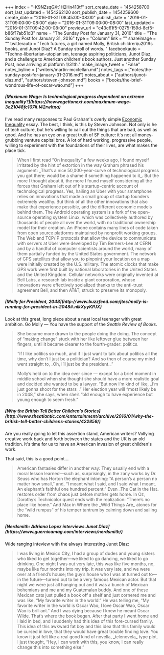 +++
index = "-K9NZsqGXt1H2Hn413tf"
sort_create_date = 1454258700
sort_last_updated = 1454262120
sort_publish_date = 1454259600
create_date = "2016-01-31T08:45:00-08:00"
publish_date = "2016-01-31T09:00:00-08:00"
date = "2016-01-31T09:00:00-08:00"
last_updated = "2016-01-31T09:42:00-08:00"
preview_url = "c43c61f5-0275-159d-8cf5-b86f17ab51d3"
name = "The Sunday Post for January 31, 2016"
title = "The Sunday Post for January 31, 2016"
type = "Column"
link = ""
shareimage = ""
twitterauto = "Tech futures, a girl named Molly, British children\u2019s books, and Junot Diaz? A Sunday stroll of words. "
facebookauto = "Techno-libertarian-utopianism, teenage aspiring politicians, Junot Diaz, and a challenge to American children's book authors. Just another Sunday Post, now arriving at platform 1/31th."
make_image_tweet = "False"
notes_byline = ["writers/martin-mcclellan.md"]
notes_tags = ["notes/the-sunday-post-for-january-31-2016.md"]
notes_about = ["authors/junot-diaz.md", "authors/steven-johnson.md"]
books = ["books/the-brief-wondrous-life-of-oscar-wao.md"]
+++
<h5>[Maximum Wage: Is technological progress dependent on extreme inequality?](https://howwegettonext.com/maximum-wage-3e21048fc107#.l42rwltna)</h5>

I've read many responses to Paul Graham's overly simple <a href="http://www.paulgraham.com/ineq.html">Economic Inequality</a> essay. The best, I think, is this by Steven Johnson. Not only is he of tech culture, but he's willing to call out the things that are bad, as well as good. And he has an eye on a great truth of SF culture: it's not all money-grubbing venture capital bros. A lot of hard working, progressive people, willing to experiment with the foundations of their lives, are what makes the place tick. 

<blockquote>
	When I first read “On Inequality” a few weeks ago, I found myself irritated by the hint of extortion in the way Graham phrased his argument: _That’s a nice 50,000-year-curve of technological progress you got there; would be a shame if something happened to it_. But the more I thought about it, the more I found myself considering all the forces that Graham left out of his startup-centric account of technological progress. Yes, hailing an Uber with your smartphone relies on innovations that made a small group of startup founders extremely wealthy. But think of all the other innovations that also make that experience possible, and the different economic models behind them. The Android operating system is a fork of the open-source operating system Linux, which was collectively authored by thousands of people all over the world, with no traditional ownership model for their creation. An iPhone contains many lines of code taken from open source platforms maintained by nonprofit working groups. The Web and TCP/IP protocols that allow the device to communicate with servers at Uber were developed by Tim Berners-Lee at CERN and by a handful of computer scientists around the world, many of them partially funded by the United States government. The network of GPS satellites that allow you to pinpoint your location on a map were initially created by the U.S. military. The atomic clocks that make GPS work were first built by national laboratories in the United States and the United Kingdom. Cellular networks were originally invented at Bell Labs, a research lab inside a giant corporation, whose innovations were effectively socialized thanks to the anti-trust agreement Bell, and then AT&amp;T, struck to preserve its monopoly.
</blockquote>

<h5>[Molly for President, 2048](http://www.buzzfeed.com/jtes/molly-is-running-for-president-in-2048#.nlkXyyKPJX)</h5>

Look at this great, long piece about a neat local teenager with great ambition. Go Molly &mdash; You have the support of the _Seattle Review of Books_.

<blockquote>
	<p>She became more drawn to the people doing the doing. The concept of “making change” stuck with her like leftover glue between her fingers, until it became clearer to the fourth-grader: politics.</p>

<p>“If I like politics so much, and if I just want to talk about politics all the time, why don’t I just be a politician? And so then of course my mind went straight to, _Oh, I’ll just be the president._”</p>

<p>Molly’s held on to the idea ever since — except for a brief moment in middle school when she thought she should have a more realistic goal and decided she wanted to be a lawyer. “But now I’m kind of like, _I’m just gonna shoot for the stars_.” Her election year will “most likely be in 2048,” she says, when she’s “old enough to have experience but young enough to seem fresh.”</p>
</blockquote>

<h5>[Why the British Tell Better Children’s Stories](http://www.theatlantic.com/entertainment/archive/2016/01/why-the-british-tell-better-childrens-stories/422859/)</h5>

Are you really going to let this assertion stand, American writers? Vollying creative work back and forth between the states and the UK is an old tradition. It's time for us to have an American invasion of great children's work. 

That said, this is a good point&hellip;.

<blockquote>
	American fantasies differ in another way: They usually end with a moral lesson learned—such as, surprisingly, in the zany works by Dr. Seuss who has Horton the elephant intoning: “A person’s a person no matter how small,” and, “I meant what I said, and I said what I meant. An elephant’s faithful one hundred percent.” Even _The Cat in the Hat_ restores order from chaos just before mother gets home. In Oz, Dorothy’s Technicolor quest ends with the realization: “There’s no place like home.” And Max in Where the _Wild Things Are_ atones for the “wild rumpus” of his temper tantrum by calming down and sailing home.
</blockquote>

<h5>[Nerdsmith: Adriana Lopez interviews Junot Diaz](https://www.guernicamag.com/interviews/nerdsmith/)</h5>

Wide ranging inteview with the always interesting Junot Diaz:

<blockquote>
	I was living in Mexico City, I had a group of dudes and young sisters who liked to get together—we liked to go dancing, we liked to go drinking. One night I was out very late, this was like five months, no, maybe like four months into my trip. It was very late, and we were over at a friend’s house; the guy’s house who I was at turned out to—in the future—turned out to be a very famous Mexican actor. But that night we were just all hanging out and it was a bunch of Mexican bohemians and me and my Guatemalan buddy. And one of these Mexican cats just pulled a book off a shelf and just cornered me and was like, “My favorite writer in the world.” He was telling me, “My favorite writer in the world is Oscar Wao, I love Oscar Wao, Oscar Wao is brilliant.” And I was dying because I knew he meant Oscar Wilde. That’s where the book began. After that party I went home and I laid in bed, and I suddenly had this idea of this fore-cursed family. This idea of this awkward fat boy and this idea that this family would be cursed in love, that they would have great trouble finding love. You know it just felt like a real good kind of novella, _telenovela_ type plot. I just thought, “Hey, I can work with this, you know, I can really change this into something else.”
</blockquote>